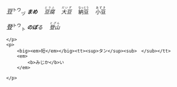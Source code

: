 <div class="flex">
    <p>
        <big><em>豆</em></big><tt><sup>トウ</sup><sub>ヅ</sub></tt>
        <em>
            <b>まめ</b>　
            <ruby>豆腐<rt>とうふ</rt></ruby>　
            <ruby>大豆<rt>だいず</rt></ruby>　
        </em>
        <ruby>納豆<rt>なっとう</rt></ruby>　
        <ruby>小豆<rt>あずき</rt></ruby>　
    </p>
    <p>
        <big><em>登</em></big><tt><sup>トウ</sup><sub>ト</sub></tt>
        <em>
            <b>のぼ</b>る　
            <ruby>登山<rt>とざん</rt></ruby>　
        </em>

    </p>
    <p>
        <big><em>短</em></big><tt><sup>タン</sup><sub>　</sub></tt>
        <em>
            <b>みじか</b>い　
        </em>

    </p> 
<div> 
